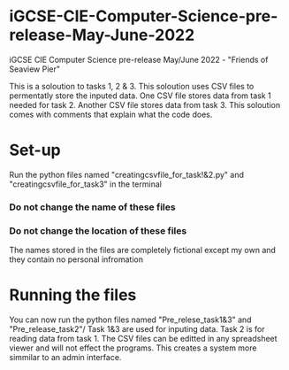 # iGCSE-CIE-Computer-Science-pre-release-May-June-2022
iGCSE CIE Computer Science pre-release May/June 2022 - "Friends of Seaview Pier"

This is a soloution to tasks 1, 2 & 3.
This soloution uses CSV files to permentatly store the inputed data.
One CSV file stores data from task 1 needed for task 2.
Another CSV file stores data from task 3.
This soloution comes with comments that explain what the code does.

# Set-up
Run the python files named "creatingcsvfile_for_task!&2.py" and "creatingcsvfile_for_task3" in the terminal

  ### Do not change the name of these files
  ### Do not change the location of these files

The names stored in the files are completely fictional except my own and they contain no personal infromation

# Running the files

You can now run the python files named "Pre_relese_task1&3" and "Pre_release_task2"/
Task 1&3 are used for inputing data.
Task 2 is for reading data from task 1.
The CSV files can be editted in any spreadsheet viewer and will not effect the programs.
This creates a system more simmilar to an admin interface.
